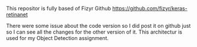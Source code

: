 This repositor is fully based of Fizyr Github 
https://github.com/fizyr/keras-retinanet

There were some issue about the code version so I did post it on github just so I can see all the changes for the other version of it.
This architectur is used for my Object Detection assignment.
